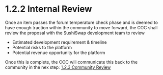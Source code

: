 # 1.2.2 Internal Review

Once an item passes the forum temperature check phase and is deemed to have enough traction within the community to move forward, the COC shall review the proposal with the SushiSwap development team to review

* Estimated development requirement & timeline
* Potential risks to the platform
* Potential revenue opportunity for the platform

Once this is complete, the COC will communicate this back to the community in the nex step: [1.2.3 Community Review](1.2.3-community-review-pending.md)

